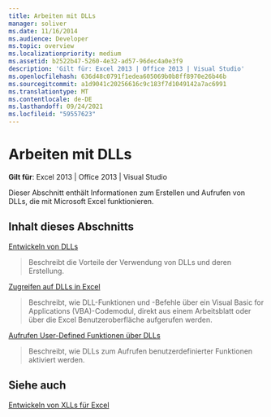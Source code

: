 ```yaml
---
title: Arbeiten mit DLLs
manager: soliver
ms.date: 11/16/2014
ms.audience: Developer
ms.topic: overview
ms.localizationpriority: medium
ms.assetid: b2522b47-5260-4e32-ad57-96dec4a0e3f9
description: 'Gilt für: Excel 2013 | Office 2013 | Visual Studio'
ms.openlocfilehash: 636d48c0791f1edea605069b0b8ff8970e26b46b
ms.sourcegitcommit: a1d9041c20256616c9c183f7d1049142a7ac6991
ms.translationtype: MT
ms.contentlocale: de-DE
ms.lasthandoff: 09/24/2021
ms.locfileid: "59557623"
---
```

# <a name="working-with-dlls"></a>Arbeiten mit DLLs

 **Gilt für**: Excel 2013 | Office 2013 | Visual Studio 
  
Dieser Abschnitt enthält Informationen zum Erstellen und Aufrufen von DLLs, die mit Microsoft Excel funktionieren.
  
## <a name="in-this-section"></a>Inhalt dieses Abschnitts

[Entwickeln von DLLs](developing-dlls.md)
  
> Beschreibt die Vorteile der Verwendung von DLLs und deren Erstellung.
    
[Zugreifen auf DLLs in Excel](how-to-access-dlls-in-excel.md)
  
> Beschreibt, wie DLL-Funktionen und -Befehle über ein Visual Basic for Applications (VBA)-Codemodul, direkt aus einem Arbeitsblatt oder über die Excel Benutzeroberfläche aufgerufen werden. 
    
[Aufrufen User-Defined Funktionen über DLLs](calling-user-defined-functions-from-dlls.md)
  
> Beschreibt, wie DLLs zum Aufrufen benutzerdefinierter Funktionen aktiviert werden.
    
## <a name="see-also"></a>Siehe auch



[Entwickeln von XLLs für Excel](developing-excel-xlls.md)

